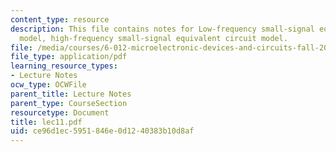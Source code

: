 ```yaml
---
content_type: resource
description: This file contains notes for Low-frequency small-signal equivalent circuit
  model, high-frequency small-signal equivalent circuit model.
file: /media/courses/6-012-microelectronic-devices-and-circuits-fall-2005/ce96d1ec5951846e0d1240383b10d8af_lec11.pdf
file_type: application/pdf
learning_resource_types:
- Lecture Notes
ocw_type: OCWFile
parent_title: Lecture Notes
parent_type: CourseSection
resourcetype: Document
title: lec11.pdf
uid: ce96d1ec-5951-846e-0d12-40383b10d8af
---
```

